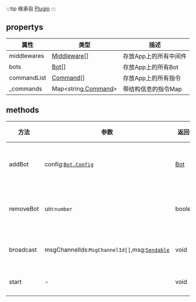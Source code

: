 :::tip
继承自 [Plugin](/interface/plugin)
:::
## propertys
| 属性 | 类型 | 描述 |
| ---- | ---- | ---- |
| middlewares | [Middleware](/interface/middleware)[] | 存放App上的所有中间件 |
| bots | [Bot](/interface/bot)[] | 存放App上的所有Bot |
| commandList| [Command](/interface/command)[] | 存放App上的所有指令 |
| _commands | Map<string,[Command](/interface/command)> | 带结构信息的指令Map |
## methods
| 方法 | 参数 | 返回值 | 描述 |
| ---- | ---- | ---- | ---- |
| addBot | config:[`Bot.Config`](/config/bot) | [Bot](/interface/bot) | 添加一个Bot |
| removeBot | uin:`number` | boolean | 移除指定Bot |
| broadcast | msgChannelIds:`MsgChannelId[]`,msg:[`Sendable`](https://oicqjs.github.io/oicq/modules.html#Sendable) | void | 广播消息 |
| start | - | void | 启动App |
